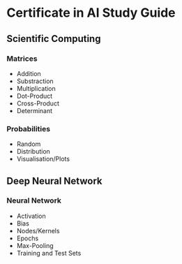 # Certificate in AI Study Guide

## Scientific Computing

### Matrices

* Addition
* Substraction
* Multiplication
* Dot-Product
* Cross-Product
* Determinant


### Probabilities

* Random
* Distribution
* Visualisation/Plots


## Deep Neural Network

### Neural Network

* Activation
* Bias
* Nodes/Kernels
* Epochs
* Max-Pooling
* Training and Test Sets
